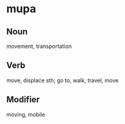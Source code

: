 mupa
===

Noun
---

movement, transportation

Verb
---

move, displace sth; go to, walk, travel, move

Modifier
---

moving, mobile